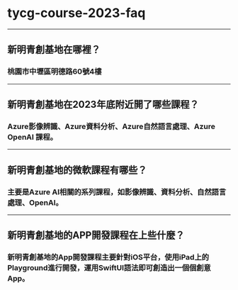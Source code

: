 # tycg-course-2023-faq
---
## 新明青創基地在哪裡？
### 桃園市中壢區明德路60號4樓
---
## 新明青創基地在2023年底附近開了哪些課程？
### Azure影像辨識、Azure資料分析、Azure自然語言處理、Azure OpenAI 課程。
---
## 新明青創基地的微軟課程有哪些？
### 主要是Azure AI相關的系列課程，如影像辨識、資料分析、自然語言處理、OpenAI。
---
## 新明青創基地的APP開發課程在上些什麼？
### 新明青創基地的App開發課程主要針對iOS平台，使用iPad上的Playground進行開發，運用SwiftUI語法即可創造出一個個創意App。
